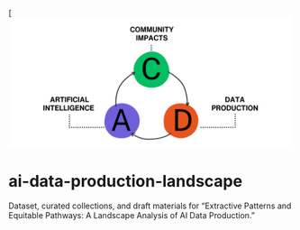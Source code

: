 [![AI development pipeline](https://github.com/chifod2025/ai-data-production-landscape/blob/main/docs/assets/tri.png)

# ai-data-production-landscape
Dataset, curated collections, and draft materials for “Extractive Patterns and Equitable Pathways: A Landscape Analysis of AI Data Production.”
